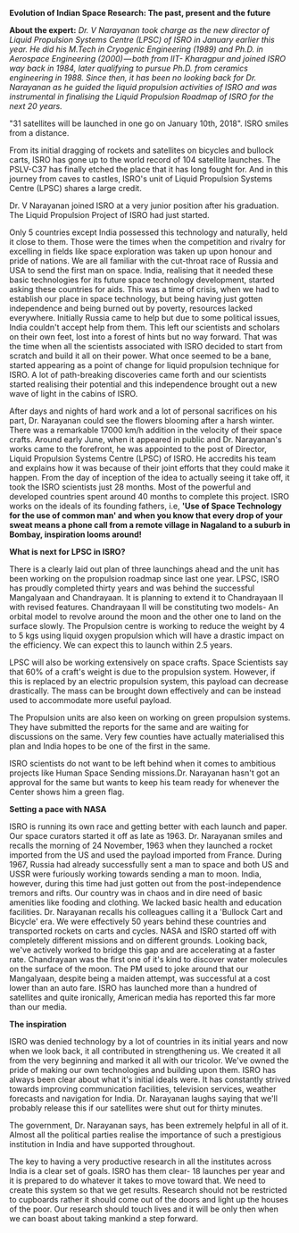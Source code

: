
**Evolution of Indian Space Research: The past, present and the future**

**About the expert:** _Dr. V Narayanan took charge as the new director of Liquid Propulsion Systems Centre (LPSC) of ISRO in January earlier this year. He did his M.Tech in Cryogenic Engineering (1989) and Ph.D. in Aerospace Engineering (2000) — both from IIT- Kharagpur and joined ISRO way back in 1984, later qualifying to pursue Ph.D. from ceramics engineering in 1988. Since then, it has been no looking back for Dr. Narayanan as he guided the liquid propulsion activities of ISRO and was instrumental in finalising the Liquid Propulsion Roadmap of ISRO for the next 20 years._

&quot;31 satellites will be launched in one go on January 10th, 2018&quot;. ISRO smiles from a distance.

From its initial dragging of rockets and satellites on bicycles and bullock carts, ISRO has gone up to the world record of 104 satellite launches. The PSLV-C37 has finally etched the place that it has long fought for. And in this journey from caves to castles, ISRO&#39;s unit of Liquid Propulsion Systems Centre (LPSC) shares a large credit.

Dr. V Narayanan joined ISRO at a very junior position after his graduation. The Liquid Propulsion Project of ISRO had just started.

Only 5 countries except India possessed this technology and naturally, held it close to them. Those were the times when the competition and rivalry for excelling in fields like space exploration was taken up upon honour and pride of nations. We are all familiar with the cut-throat race of Russia and USA to send the first man on space. India, realising that it needed these basic technologies for its future space technology development, started asking these countries for aids. This was a time of crisis, when we had to establish our place in space technology, but being having just gotten independence and being burned out by poverty, resources lacked everywhere. Initially Russia came to help but due to some political issues, India couldn&#39;t accept help from them. This left our scientists and scholars on their own feet, lost into a forest of hints but no way forward. That was the time when all the scientists associated with ISRO decided to start from scratch and build it all on their power. What once seemed to be a bane, started appearing as a point of change for liquid propulsion technique for ISRO. A lot of path-breaking discoveries came forth and our scientists started realising their potential and this independence brought out a new wave of light in the cabins of ISRO.

After days and nights of hard work and a lot of personal sacrifices on his part, Dr. Narayanan could see the flowers blooming after a harsh winter. There was a remarkable 17000 km/h addition in the velocity of their space crafts. Around early June, when it appeared in public and Dr. Narayanan&#39;s works came to the forefront, he was appointed to the post of Director, Liquid Propulsion Systems Centre (LPSC) of ISRO. He accredits his team and explains how it was because of their joint efforts that they could make it happen. From the day of inception of the idea to actually seeing it take off, it took the ISRO scientists just 28 months. Most of the powerful and developed countries spent around 40 months to complete this project. ISRO works on the ideals of its founding fathers, i.e, **&#39;Use of Space Technology for the use of common man&#39; and when you know that every drop of your sweat means a phone call from a remote village in Nagaland to a suburb in Bombay, inspiration looms around!**



**What is next for LPSC in ISRO?**

There is a clearly laid out plan of three launchings ahead and the unit has been working on the propulsion roadmap since last one year. LPSC, ISRO has proudly completed thirty years and was behind the successful Mangalyaan and Chandrayaan. It is planning to extend it to Chandrayaan II with revised features. Chandrayaan II will be constituting two models- An orbital model to revolve around the moon and the other one to land on the surface slowly. The Propulsion centre is working to reduce the weight by 4 to 5 kgs using liquid oxygen propulsion which will have a drastic impact on the efficiency. We can expect this to launch within 2.5 years.

LPSC will also be working extensively on space crafts. Space Scientists say that 60% of a craft&#39;s weight is due to the propulsion system. However, if this is replaced by an electric propulsion system, this payload can decrease drastically. The mass can be brought down effectively and can be instead used to accommodate more useful payload.

The Propulsion units are also keen on working on green propulsion systems. They have submitted the reports for the same and are waiting for discussions on the same. Very few counties have actually materialised this plan and India hopes to be one of the first in the same.

ISRO scientists do not want to be left behind when it comes to ambitious projects like Human Space Sending missions.Dr. Narayanan hasn&#39;t got an approval for the same but wants to keep his team ready for whenever the Center shows him a green flag.













**Setting a pace with NASA**

ISRO is running its own race and getting better with each launch and paper. Our space curators started it off as late as 1963. Dr. Narayanan smiles and recalls the morning of 24
 November, 1963 when they launched a rocket imported from the US and used the payload imported from France. During 1967, Russia had already successfully sent a man to space and both US and USSR were furiously working towards sending a man to moon. India, however, during this time had just gotten out from the post-independence tremors and rifts. Our country was in chaos and in dire need of basic amenities like fooding and clothing. We lacked basic health and education facilities. Dr. Narayanan recalls his colleagues calling it a &#39;Bullock Cart and Bicycle&#39; era. We were effectively 50 years behind these countries and transported rockets on carts and cycles. NASA and ISRO started off with completely different missions and on different grounds. Looking back, we&#39;ve actively worked to bridge this gap and are accelerating at a faster rate. Chandrayaan was the first one of it&#39;s kind to discover water molecules on the surface of the moon. The PM used to joke around that our Mangalyaan, despite being a maiden attempt, was successful at a cost lower than an auto fare. ISRO has launched more than a hundred of satellites and quite ironically, American media has reported this far more than our media.



**The inspiration**

ISRO was denied technology by a lot of countries in its initial years and now when we look back, it all contributed in strengthening us. We created it all from the very beginning and marked it all with our tricolor. We&#39;ve owned the pride of making our own technologies and building upon them. ISRO has always been clear about what it&#39;s initial ideals were. It has constantly strived towards improving communication facilities, television services, weather forecasts and navigation for India. Dr. Narayanan laughs saying that we&#39;ll probably release this if our satellites were shut out for thirty minutes.

The government, Dr. Narayanan says, has been extremely helpful in all of it. Almost all the political parties realise the importance of such a prestigious institution in India and have supported throughout.

The key to having a very productive research in all the institutes across India is a clear set of goals. ISRO has them clear- 18 launches per year and it is prepared to do whatever it takes to move toward that. We need to create this system so that we get results. Research should not be restricted to cupboards rather it should come out of the doors and light up the houses of the poor. Our research should touch lives and it will be only then when we can boast about taking mankind a step forward.

